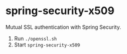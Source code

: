 # spring-security-x509

Mutual SSL authentication with Spring Security.

1. Run `./openssl.sh`
1. Start `spring-security-x509`
